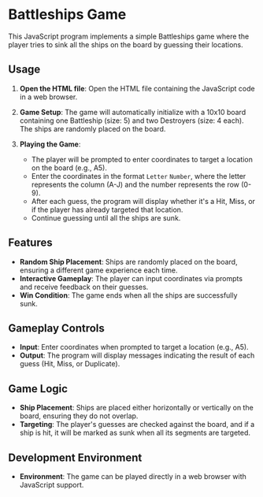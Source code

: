 # Battleships Game

This JavaScript program implements a simple Battleships game where the player tries to sink all the ships on the board by guessing their locations.

## Usage

1. **Open the HTML file**: Open the HTML file containing the JavaScript code in a web browser.

2. **Game Setup**: The game will automatically initialize with a 10x10 board containing one Battleship (size: 5) and two Destroyers (size: 4 each). The ships are randomly placed on the board.

3. **Playing the Game**:
   - The player will be prompted to enter coordinates to target a location on the board (e.g., A5).
   - Enter the coordinates in the format `Letter` `Number`, where the letter represents the column (A-J) and the number represents the row (0-9).
   - After each guess, the program will display whether it's a Hit, Miss, or if the player has already targeted that location.
   - Continue guessing until all the ships are sunk.

## Features

- **Random Ship Placement**: Ships are randomly placed on the board, ensuring a different game experience each time.
- **Interactive Gameplay**: The player can input coordinates via prompts and receive feedback on their guesses.
- **Win Condition**: The game ends when all the ships are successfully sunk.

## Gameplay Controls

- **Input**: Enter coordinates when prompted to target a location (e.g., A5).
- **Output**: The program will display messages indicating the result of each guess (Hit, Miss, or Duplicate).

## Game Logic

- **Ship Placement**: Ships are placed either horizontally or vertically on the board, ensuring they do not overlap.
- **Targeting**: The player's guesses are checked against the board, and if a ship is hit, it will be marked as sunk when all its segments are targeted.

## Development Environment

- **Environment**: The game can be played directly in a web browser with JavaScript support.
